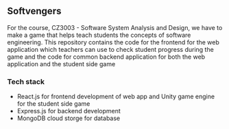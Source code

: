 ## Softvengers

For the course, CZ3003 - Software System Analysis and Design, we have to make a game that helps teach students the concepts of software engineering.
This repository contains the code for the frontend for the web application which teachers can use to check student progress during the game and the code
for common backend application for both the web application and the student side game

### Tech stack
* React.js for frontend development of web app and Unity game engine for the student side game
* Express.js for backend development
* MongoDB cloud storge for database



